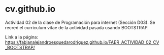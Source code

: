 # cv.github.io
Actividad 02 de la clase de Programación para internet (Sección D03). 
Se recreó el curriculum vitae de la actividad pasada usando BOOTSTRAP.

Link a la página:
https://fabianalejandroesquedarodriguez.github.io/FAER_ACTIVIDAD_02_CV_BOOTSTRAP/
